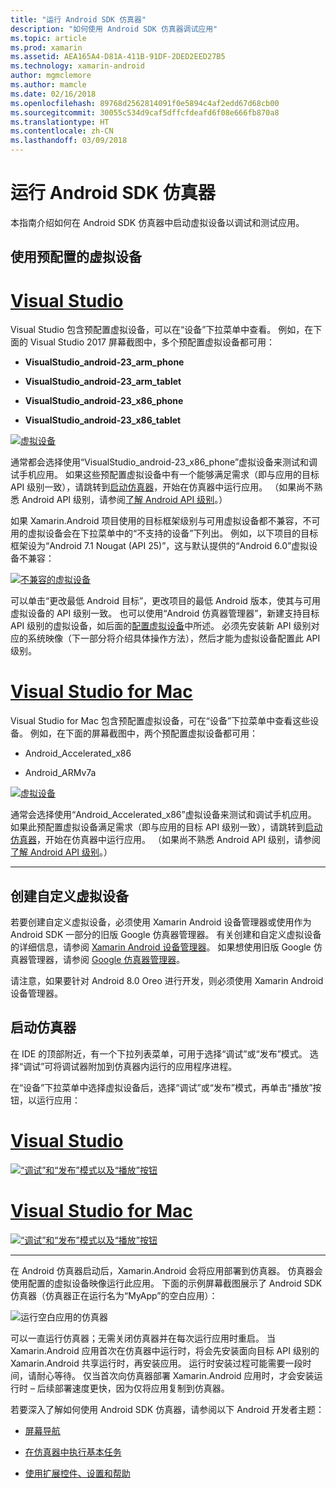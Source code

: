 ```yaml
---
title: "运行 Android SDK 仿真器"
description: "如何使用 Android SDK 仿真器调试应用"
ms.topic: article
ms.prod: xamarin
ms.assetid: AEA165A4-D81A-411B-91DF-2DED2EED27B5
ms.technology: xamarin-android
author: mgmclemore
ms.author: mamcle
ms.date: 02/16/2018
ms.openlocfilehash: 89768d2562814091f0e5894c4af2edd67d68cb00
ms.sourcegitcommit: 30055c534d9caf5dffcfdeafd6f08e666fb870a8
ms.translationtype: HT
ms.contentlocale: zh-CN
ms.lasthandoff: 03/09/2018
---
```

# <a name="running-the-android-sdk-emulator"></a>运行 Android SDK 仿真器

本指南介绍如何在 Android SDK 仿真器中启动虚拟设备以调试和测试应用。

## <a name="using-a-pre-configured-virtual-device"></a>使用预配置的虚拟设备

# <a name="visual-studiotabvswin"></a>[Visual Studio](#tab/vswin)

Visual Studio 包含预配置虚拟设备，可以在“设备”下拉菜单中查看。 例如，在下面的 Visual Studio 2017 屏幕截图中，多个预配置虚拟设备都可用：

-   **VisualStudio\_android-23\_arm\_phone**

-   **VisualStudio\_android-23\_arm\_tablet**

-   **VisualStudio\_android-23\_x86\_phone** 

-   **VisualStudio\_android-23\_x86\_tablet** 

[![虚拟设备](running-the-emulator-images/win/01-virtual-devices-sml.png)](running-the-emulator-images/win/01-virtual-devices.png#lightbox)

通常都会选择使用“VisualStudio\_android-23\_x86\_phone”虚拟设备来测试和调试手机应用。 如果这些预配置虚拟设备中有一个能够满足需求（即与应用的目标 API 级别一致），请跳转到[启动仿真器](#launching)，开始在仿真器中运行应用。 （如果尚不熟悉 Android API 级别，请参阅[了解 Android API 级别](~/android/app-fundamentals/android-api-levels.md)。）

如果 Xamarin.Android 项目使用的目标框架级别与可用虚拟设备都不兼容，不可用的虚拟设备会在下拉菜单中的“不支持的设备”下列出。 例如，以下项目的目标框架设为“Android 7.1 Nougat (API 25)”，这与默认提供的“Android 6.0”虚拟设备不兼容：

[![不兼容的虚拟设备](running-the-emulator-images/win/02-incompatible-level-sml.png)](running-the-emulator-images/win/02-incompatible-level.png#lightbox)

可以单击“更改最低 Android 目标”，更改项目的最低 Android 版本，使其与可用虚拟设备的 API 级别一致。 也可以使用“Android 仿真器管理器”，新建支持目标 API 级别的虚拟设备，如后面的[配置虚拟设备](#virtualdevice)中所述。 必须先安装新 API 级别对应的系统映像（下一部分将介绍具体操作方法），然后才能为虚拟设备配置此 API 级别。

# <a name="visual-studio-for-mactabvsmac"></a>[Visual Studio for Mac](#tab/vsmac)

Visual Studio for Mac 包含预配置虚拟设备，可在“设备”下拉菜单中查看这些设备。 例如，在下面的屏幕截图中，两个预配置虚拟设备都可用：

-   Android\_Accelerated\_x86

-   Android\_ARMv7a

[![虚拟设备](running-the-emulator-images/mac/01-virtual-devices-sml.png)](running-the-emulator-images/mac/01-virtual-devices.png#lightbox)

通常会选择使用“Android\_Accelerated\_x86”虚拟设备来测试和调试手机应用。 如果此预配置虚拟设备满足需求（即与应用的目标 API 级别一致），请跳转到[启动仿真器](#launching)，开始在仿真器中运行应用。 （如果尚不熟悉 Android API 级别，请参阅[了解 Android API 级别](~/android/app-fundamentals/android-api-levels.md)。）

-----

## <a name="creating-custom-virtual-devices"></a>创建自定义虚拟设备

若要创建自定义虚拟设备，必须使用 Xamarin Android 设备管理器或使用作为 Android SDK 一部分的旧版 Google 仿真器管理器。 有关创建和自定义虚拟设备的详细信息，请参阅 [Xamarin Android 设备管理器](~/android/get-started/installation/android-emulator/xamarin-device-manager.md)。
如果想使用旧版 Google 仿真器管理器，请参阅 [Google 仿真器管理器](~/android/get-started/installation/android-emulator/google-emulator-manager.md)。

请注意，如果要针对 Android 8.0 Oreo 进行开发，则必须使用 Xamarin Android 设备管理器。

<a name="launching" />

## <a name="launching-the-emulator"></a>启动仿真器

在 IDE 的顶部附近，有一个下拉列表菜单，可用于选择“调试”或“发布”模式。 选择“调试”可将调试器附加到仿真器内运行的应用程序进程。 

在“设备”下拉菜单中选择虚拟设备后，选择“调试”或“发布”模式，再单击“播放”按钮，以运行应用：

# <a name="visual-studiotabvswin"></a>[Visual Studio](#tab/vswin)

[![“调试”和“发布”模式以及“播放”按钮](running-the-emulator-images/win/17-debug-release-sml.png)](running-the-emulator-images/win/17-debug-release.png#lightbox)

# <a name="visual-studio-for-mactabvsmac"></a>[Visual Studio for Mac](#tab/vsmac)

[![“调试”和“发布”模式以及“播放”按钮](running-the-emulator-images/mac/16-debug-release-sml.png)](running-the-emulator-images/mac/16-debug-release.png#lightbox)

-----

在 Android 仿真器启动后，Xamarin.Android 会将应用部署到仿真器。 仿真器会使用配置的虚拟设备映像运行此应用。 下面的示例屏幕截图展示了 Android SDK 仿真器（仿真器正在运行名为“MyApp”的空白应用）：

![运行空白应用的仿真器](running-the-emulator-images/emulator-running.png)

可以一直运行仿真器；无需关闭仿真器并在每次运行应用时重启。 当 Xamarin.Android 应用首次在仿真器中运行时，将会先安装面向目标 API 级别的 Xamarin.Android 共享运行时，再安装应用。 运行时安装过程可能需要一段时间，请耐心等待。 仅当首次向仿真器部署 Xamarin.Android 应用时，才会安装运行时 &ndash; 后续部署速度更快，因为仅将应用复制到仿真器。

若要深入了解如何使用 Android SDK 仿真器，请参阅以下 Android 开发者主题：

-   [屏幕导航](https://developer.android.com/studio/run/emulator.html#navigate)

-   [在仿真器中执行基本任务](https://developer.android.com/studio/run/emulator.html#tasks)

-   [使用扩展控件、设置和帮助](https://developer.android.com/studio/run/emulator.html#extended)

